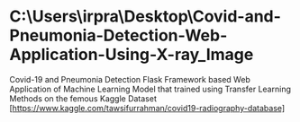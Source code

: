 # C:\Users\irpra\Desktop\Covid-and-Pneumonia-Detection-Web-Application-Using-X-ray_Image
 Covid-19 and Pneumonia Detection Flask Framework  based Web Application of Machine Learning Model that trained using Transfer Learning Methods on the femous Kaggle Dataset [https://www.kaggle.com/tawsifurrahman/covid19-radiography-database]
